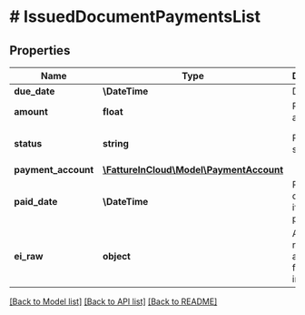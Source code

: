 # # IssuedDocumentPaymentsList

## Properties

Name | Type | Description | Notes
------------ | ------------- | ------------- | -------------
**due_date** | **\DateTime** | Due date. | [optional]
**amount** | **float** | Payment amount. | [optional]
**status** | **string** | Payment status. | [optional] [default to 'not_paid']
**payment_account** | [**\FattureInCloud\Model\PaymentAccount**](PaymentAccount.md) |  | [optional]
**paid_date** | **\DateTime** | Payment date. [Only if status is paid] | [optional]
**ei_raw** | **object** | Advanced raw attributes for e-invoices. | [optional]

[[Back to Model list]](../../README.md#models) [[Back to API list]](../../README.md#endpoints) [[Back to README]](../../README.md)
